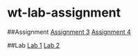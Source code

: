 # wt-lab-assignment
##Assignment
[Assignment 3](https://github.com/simrant27/wt-lab-assignment/tree/master/Assignment/Assignment3)
[Assignment 4](https://github.com/simrant27/wt-lab-assignment/tree/master/Assignment/Assignment4)

##Lab
[Lab 1](https://github.com/simrant27/wt-lab-assignment/tree/master/Lab/Lab%201)
[Lab 2](https://github.com/simrant27/wt-lab-assignment/tree/master/Lab/LAB2)
